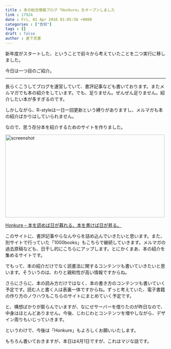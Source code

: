 ```yaml
---
title : 本の総合情報ブログ「Honkure」をオープンしました
link : 17924
date : Fri, 01 Apr 2016 01:05:56 +0000
categories : ["告知"]
tags : []
draft : false
author : 倉下忠憲
---
```


新年度がスタートした、ということで前々から考えていたことを二つ実行に移しました。

今日は一つ目のご紹介。

<hr />

長らくこうしてブログを運営していて、書評記事なども書いております。またメルマガでも本の紹介をしています。でも、足りません。ぜんぜん足りません。紹介したい本が多すぎるのです。

しかしながら、R-styleは一日一回更新という縛りがありますし、メルマガも本の紹介ばかりはしていられません。

なので、思う存分本を紹介するためのサイトを作りました。

<a href="http://honkure.net/rbook/" rel="attachment wp-att-17925"><img src="https://rashita.net/blog/wp-content/uploads/2016/04/screenshot-500x260.png" alt="screenshot" width="500" height="260" class="alignnone size-medium wp-image-17925" /></a>

<a href="http://honkure.net/rbook/">Honkure – 本を読めば日が暮れる、本を書けば日が昇る。</a>

このサイトに、書評記事やらなんやらを詰め込んでいきたいと思います。また、別サイトで行っていた「1000books」もこちらで継続していきます。メルマガの過去原稿なども、日干し的にこちらにアップします。とにかくまあ、本の紹介を集めるサイトです。

でもって、本の紹介だけでなく読書法に関するコンテンツも書いていきたいと思います。そういうのは、わりと親和性が高い情報ですからね。

さらにさらに、本の読み方だけではなく、本の書き方のコンテンツも書いていく予定です。読む人と書く人は表裏一体ですからね。ずっと考えていた、電子書籍の作り方のノウハウもこちらのサイトにまとめていく予定です。

と、構想ばかりが膨らんでいますが、なにせサーバーを借りたのが昨日なので、中身はほとんどありません。今後、じわじわとコンテンツを増やしながら、デザイン周りもいじっていきます。

というわけで、今後は「Honkure」もよろしくお願いいたします。

もちろん書いておきますが、本日は4月1日ですが、これはマジな話です。